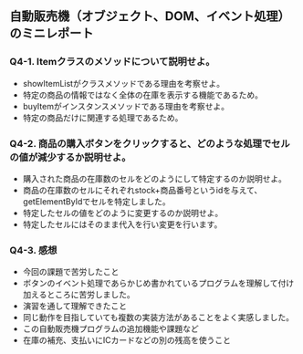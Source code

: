 ## 自動販売機（オブジェクト、DOM、イベント処理）のミニレポート
### Q4-1. Itemクラスのメソッドについて説明せよ。
* showItemListがクラスメソッドである理由を考察せよ。
* 特定の商品の情報ではなく全体の在庫を表示する機能であるため。
* buyItemがインスタンスメソッドである理由を考察せよ。
* 特定の商品だけに関連する処理であるため。
### Q4-2. 商品の購入ボタンをクリックすると、どのような処理でセルの値が減少するか説明せよ。
* 購入された商品の在庫数のセルをどのようにして特定するのか説明せよ。
* 商品の在庫数のセルにそれぞれstock+商品番号というidを与えて、getElementByIdでセルを特定しました。
* 特定したセルの値をどのように変更するのか説明せよ。
* 特定したセルにはそのまま代入を行い変更を行います。
### Q4-3. 感想
* 今回の課題で苦労したこと
* ボタンのイベント処理であらかじめ書かれているプログラムを理解して付け加えるところに苦労しました。
* 演習を通して理解できたこと
* 同じ動作を目指していても複数の実装方法があることをよく実感しました。
* この自動販売機プログラムの追加機能や課題など
* 在庫の補充、支払いにICカードなどの別の残高を使うこと
